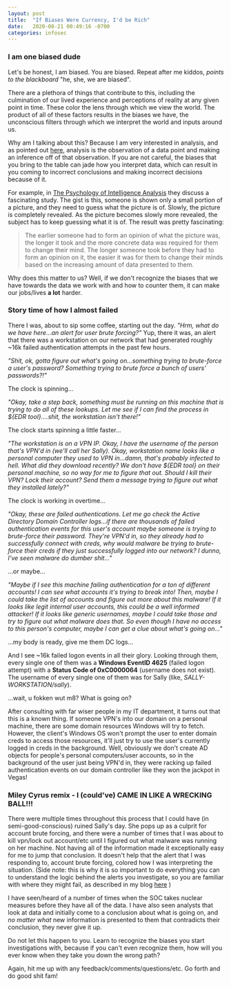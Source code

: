 ```yaml
---
layout: post
title:  "If Biases Were Currency, I'd be Rich"
date:   2020-08-21 00:49:16 -0700
categories: infosec
---
```


### I am one biased dude

Let's be honest, I am biased. You are biased. Repeat after me kiddos, _points to the blackboard_ "he, she, we are biased".

There are a plethora of things that contribute to this, including the culmination of our lived experience and perceptions of reality at any given point in time. These color the lens through which we view the world. The product of all of these factors results in the biases we have, the unconscious filters through which we interpret the world and inputs around us.

Why am I talking about this? Because I am very interested in analysis, and as pointed out [here](https://criminal.group/infosec/analysis/2020/08/13/the-art-of-analysis.html), analysis is the observation of a data point and making an inference off of that observation. If you are not careful, the biases that you bring to the table can jade how you interpret data, which can result in you coming to incorrect conclusions and making incorrect decisions because of it.

For example, in [The Psychology of Intelligence Analysis](https://www.cia.gov/library/center-for-the-study-of-intelligence/csi-publications/books-and-monographs/psychology-of-intelligence-analysis/PsychofIntelNew.pdf) they discuss a fascinating study. The gist is this, someone is shown only a small portion of a picture, and they need to guess what the picture is of. Slowly, the picture is completely revealed. As the picture becomes slowly more revealed, the subject has to keep guessing what it is of. The result was pretty fascinating:

> The earlier someone had to form an opinion of what the picture was, the longer it took and the more concrete data was required for them to change their mind. The longer someone took before they had to form an opinion on it, the easier it was for them to change their minds based on the increasing amount of data presented to them.

Why does this matter to us? Well, if we don't recognize the biases that we have towards the data we work with and how to counter them, it can make our jobs/lives **a lot** harder.

### Story time of how I almost failed

There I was, about to sip some coffee, starting out the day. *"Hrm, what do we have here...an alert for user brute forcing?"* Yup, there it was, an alert that there was a workstation on our network that had generated roughly ~16k failed authentication attempts in the past few hours.

*"Shit, ok, gotta figure out what's going on...something trying to brute-force a user's password?  Something trying to brute force a bunch of users' passwords?!"*

The clock is spinning...

*"Okay, take a step back, something must be running on this machine that is trying to do all of these lookups. Let me see if I can find the process in ${EDR tool}....shit, the workstation isn't there!"*

The clock starts spinning a little faster...

*"The workstation is on a VPN IP. Okay, I have the username of the person that's VPN'd in (we'll call her Sally). Okay, workstation name looks like a personal computer they used to VPN in...damn, that's probably infected to hell. What did they download recently? We don't have ${EDR tool} on their personal machine, so no way for me to figure that out. Should I kill their VPN? Lock their account? Send them a message trying to figure out what they installed lately?"*

The clock is working in overtime...

*"Okay, these are failed authentications. Let me go check the Active Directory Domain Controller logs...if there are thousands of failed authentication events for this user's account maybe someone is trying to brute-force their password.  They're VPN'd in, so they already had to successfully connect with creds, why would malware be trying to brute-force their creds if they just successfully logged into our network? I dunno, I've seen malware do dumber shit..."*

...or maybe...

*"Maybe if I see this machine failing authentication for a ton of different accounts! I can see what accounts it's trying to break into! Then, maybe I could take the list of accounts and figure out more about this malware! If it looks like legit internal user accounts, this could be a well informed attacker! If it looks like generic usernames, maybe I could take those and try to figure out what malware does that. So even though I have no access to this person's computer, maybe I can get a clue about what's going on..."*

...my body is ready, give me them DC logs...

And I see ~16k failed logon events in all their glory. Looking through them, every single one of them was a **Windows EventID 4625** (failed logon attempt) with a **Status Code of 0xC0000064** (username does not exist). The username of every single one of them was for Sally (like, *SALLY-WORKSTATION/sally*).

...wait, u fokken wut m8? What is going on?

After consulting with far wiser people in my IT department, it turns out that this is a known thing. If someone VPN's into our domain on a personal machine, there are some domain resources Windows will try to fetch. However, the client's Windows OS won't prompt the user to enter domain creds to access those resources, it'll just try to use the user's currently logged in creds in the background.  Well, obviously we don't create AD objects for people's personal computers/user accounts, so in the background of the user just being VPN'd in, they were racking up failed authentication events on our domain controller like they won the jackpot in Vegas!

### Miley Cyrus remix - I (could've) CAME IN LIKE A WRECKING BALL!!!

There were multiple times throughout this process that I could have (in semi-good-conscious) ruined Sally's day. She pops up as a culprit for account brute forcing, and there were a number of times that I was about to kill vpn/lock out account/etc until I figured out what malware was running on her machine. Not having all of the information made it exceptionally easy for me to jump that conclusion. It doesn't help that the alert that I was responding to, account brute forcing, colored how I was interpreting the situation. (Side note: this is why it is so important to do everything you can to understand the logic behind the alerts you investigate, so you are familiar with where they might fail, as described in my blog [here](https://criminal.group/infosec/2020/08/20/your-detections-arent-working.html) )

I have seen/heard of a number of times when the SOC takes nuclear measures before they have all of the data. I have also seen analysts that look at data and initially come to a conclusion about what is going on, and *no matter what* new information is presented to them that contradicts their conclusion, they never give it up.

Do not let this happen to you. Learn to recognize the biases you start investigations with, because if you can't even recognize them, how will you ever know when they take you down the wrong path?

Again, hit me up with any feedback/comments/questions/etc.  Go forth and do good shit fam!
